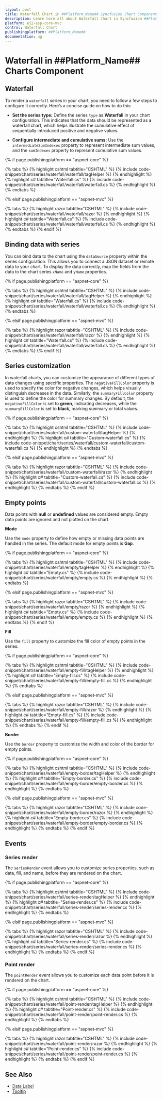 ```yaml
---
layout: post
title: Waterfall Chart in ##Platform_Name## Syncfusion Chart Component
description: Learn here all about Waterfall Chart in Syncfusion ##Platform_Name## Chart component of Syncfusion Essential JS 2 and more.
platform: ej2-asp-core-mvc
control: Waterfall Chart
publishingplatform: ##Platform_Name##
documentation: ug
---
```



# Waterfall in ##Platform_Name## Charts Component

## Waterfall

To render a `waterfall` series in your chart, you need to follow a few steps to configure it correctly. Here’s a concise guide on how to do this:

* **Set the series type:** Define the series `type` as **Waterfall** in your chart configuration. This indicates that the data should be represented as a waterfall chart, which helps illustrate the cumulative effect of sequentially introduced positive and negative values.

* **Configure intermediate and cumulative sums:** Use the `intermediateSumIndexes` property to represent intermediate sum values, and the `sumIndexes` property to represent cumulative sum values.

{% if page.publishingplatform == "aspnet-core" %}

{% tabs %}
{% highlight cshtml tabtitle="CSHTML" %}
{% include code-snippet/chart/series/waterfall/waterfall/tagHelper %}
{% endhighlight %}
{% highlight c# tabtitle="Waterfall.cs" %}
{% include code-snippet/chart/series/waterfall/waterfall/waterfall.cs %}
{% endhighlight %}
{% endtabs %}

{% elsif page.publishingplatform == "aspnet-mvc" %}

{% tabs %}
{% highlight razor tabtitle="CSHTML" %}
{% include code-snippet/chart/series/waterfall/waterfall/razor %}
{% endhighlight %}
{% highlight c# tabtitle="Waterfall.cs" %}
{% include code-snippet/chart/series/waterfall/waterfall/waterfall.cs %}
{% endhighlight %}
{% endtabs %}
{% endif %}

## Binding data with series

You can bind data to the chart using the `dataSource` property within the series configuration. This allows you to connect a JSON dataset or remote data to your chart. To display the data correctly, map the fields from the data to the chart series `xName` and `yName` properties.

{% if page.publishingplatform == "aspnet-core" %}

{% tabs %}
{% highlight cshtml tabtitle="CSHTML" %}
{% include code-snippet/chart/series/waterfall/waterfall/tagHelper %}
{% endhighlight %}
{% highlight c# tabtitle="Waterfall.cs" %}
{% include code-snippet/chart/series/waterfall/waterfall/waterfall.cs %}
{% endhighlight %}
{% endtabs %}

{% elsif page.publishingplatform == "aspnet-mvc" %}

{% tabs %}
{% highlight razor tabtitle="CSHTML" %}
{% include code-snippet/chart/series/waterfall/waterfall/razor %}
{% endhighlight %}
{% highlight c# tabtitle="Waterfall.cs" %}
{% include code-snippet/chart/series/waterfall/waterfall/waterfall.cs %}
{% endhighlight %}
{% endtabs %}
{% endif %}

## Series customization

In waterfall charts, you can customize the appearance of different types of data changes using specific properties. The `negativeFillColor` property is used to specify the color for negative changes, which helps visually distinguish decreases in the data. Similarly, the `summaryFillColor` property is used to define the color for summary changes. By default, the `negativeFillColor` is set to **green**, indicating decreases, while the `summaryFillColor` is set to **black**, marking summary or total values.

{% if page.publishingplatform == "aspnet-core" %}

{% tabs %}
{% highlight cshtml tabtitle="CSHTML" %}
{% include code-snippet/chart/series/waterfall/custom-waterfall/tagHelper %}
{% endhighlight %}
{% highlight c# tabtitle="Custom-waterfall.cs" %}
{% include code-snippet/chart/series/waterfall/custom-waterfall/custom-waterfall.cs %}
{% endhighlight %}
{% endtabs %}

{% elsif page.publishingplatform == "aspnet-mvc" %}

{% tabs %}
{% highlight razor tabtitle="CSHTML" %}
{% include code-snippet/chart/series/waterfall/custom-waterfall/razor %}
{% endhighlight %}
{% highlight c# tabtitle="Custom-waterfall.cs" %}
{% include code-snippet/chart/series/waterfall/custom-waterfall/custom-waterfall.cs %}
{% endhighlight %}
{% endtabs %}
{% endif %}

## Empty points

Data points with **null** or **undefined** values are considered empty. Empty data points are ignored and not plotted on the chart.

**Mode**

Use the `mode` property to define how empty or missing data points are handled in the series. The default mode for empty points is **Gap**.

{% if page.publishingplatform == "aspnet-core" %}

{% tabs %}
{% highlight cshtml tabtitle="CSHTML" %}
{% include code-snippet/chart/series/waterfall/empty/tagHelper %}
{% endhighlight %}
{% highlight c# tabtitle="Empty.cs" %}
{% include code-snippet/chart/series/waterfall/empty/empty.cs %}
{% endhighlight %}
{% endtabs %}

{% elsif page.publishingplatform == "aspnet-mvc" %}

{% tabs %}
{% highlight razor tabtitle="CSHTML" %}
{% include code-snippet/chart/series/waterfall/empty/razor %}
{% endhighlight %}
{% highlight c# tabtitle="Empty.cs" %}
{% include code-snippet/chart/series/waterfall/empty/empty.cs %}
{% endhighlight %}
{% endtabs %}
{% endif %}

**Fill**

Use the `fill` property to customize the fill color of empty points in the series.

{% if page.publishingplatform == "aspnet-core" %}

{% tabs %}
{% highlight cshtml tabtitle="CSHTML" %}
{% include code-snippet/chart/series/waterfall/empty-fill/tagHelper %}
{% endhighlight %}
{% highlight c# tabtitle="Empty-fill.cs" %}
{% include code-snippet/chart/series/waterfall/empty-fill/empty-fill.cs %}
{% endhighlight %}
{% endtabs %}

{% elsif page.publishingplatform == "aspnet-mvc" %}

{% tabs %}
{% highlight razor tabtitle="CSHTML" %}
{% include code-snippet/chart/series/waterfall/empty-fill/razor %}
{% endhighlight %}
{% highlight c# tabtitle="Empty-fill.cs" %}
{% include code-snippet/chart/series/waterfall/empty-fill/empty-fill.cs %}
{% endhighlight %}
{% endtabs %}
{% endif %}

**Border**

Use the `border` property to customize the width and color of the border for empty points.

{% if page.publishingplatform == "aspnet-core" %}

{% tabs %}
{% highlight cshtml tabtitle="CSHTML" %}
{% include code-snippet/chart/series/waterfall/empty-border/tagHelper %}
{% endhighlight %}
{% highlight c# tabtitle="Empty-border.cs" %}
{% include code-snippet/chart/series/waterfall/empty-border/empty-border.cs %}
{% endhighlight %}
{% endtabs %}

{% elsif page.publishingplatform == "aspnet-mvc" %}

{% tabs %}
{% highlight razor tabtitle="CSHTML" %}
{% include code-snippet/chart/series/waterfall/empty-border/razor %}
{% endhighlight %}
{% highlight c# tabtitle="Empty-border.cs" %}
{% include code-snippet/chart/series/waterfall/empty-border/empty-border.cs %}
{% endhighlight %}
{% endtabs %}
{% endif %}

## Events

### Series render

The `seriesRender` event allows you to customize series properties, such as data, fill, and name, before they are rendered on the chart.

{% if page.publishingplatform == "aspnet-core" %}

{% tabs %}
{% highlight cshtml tabtitle="CSHTML" %}
{% include code-snippet/chart/series/waterfall/series-render/tagHelper %}
{% endhighlight %}
{% highlight c# tabtitle="Series-render.cs" %}
{% include code-snippet/chart/series/waterfall/series-render/series-render.cs %}
{% endhighlight %}
{% endtabs %}

{% elsif page.publishingplatform == "aspnet-mvc" %}

{% tabs %}
{% highlight razor tabtitle="CSHTML" %}
{% include code-snippet/chart/series/waterfall/series-render/razor %}
{% endhighlight %}
{% highlight c# tabtitle="Series-render.cs" %}
{% include code-snippet/chart/series/waterfall/series-render/series-render.cs %}
{% endhighlight %}
{% endtabs %}
{% endif %}

### Point render

The `pointRender` event allows you to customize each data point before it is rendered on the chart.

{% if page.publishingplatform == "aspnet-core" %}

{% tabs %}
{% highlight cshtml tabtitle="CSHTML" %}
{% include code-snippet/chart/series/waterfall/point-render/tagHelper %}
{% endhighlight %}
{% highlight c# tabtitle="Point-render.cs" %}
{% include code-snippet/chart/series/waterfall/point-render/point-render.cs %}
{% endhighlight %}
{% endtabs %}

{% elsif page.publishingplatform == "aspnet-mvc" %}

{% tabs %}
{% highlight razor tabtitle="CSHTML" %}
{% include code-snippet/chart/series/waterfall/point-render/razor %}
{% endhighlight %}
{% highlight c# tabtitle="Point-render.cs" %}
{% include code-snippet/chart/series/waterfall/point-render/point-render.cs %}
{% endhighlight %}
{% endtabs %}
{% endif %}

## See Also

* [Data Label](../data-labels)
* [Tooltip](../tool-tip)